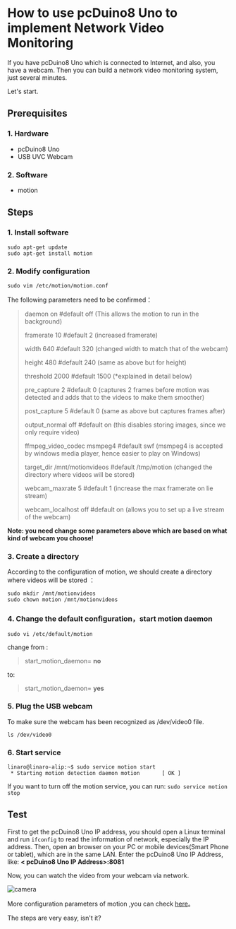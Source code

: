 # How to use pcDuino8 Uno to implement Network Video Monitoring
If you have pcDuino8 Uno which is connected to Internet, and also, you have a webcam. Then you can build a network video monitoring system, just several minutes.

Let's start.

## Prerequisites
### 1. Hardware

- pcDuino8 Uno
- USB UVC Webcam 

### 2. Software
- motion

## Steps
### 1. Install software

```shell
sudo apt-get update
sudo apt-get install motion
```

### 2. Modify configuration
``` shell
sudo vim /etc/motion/motion.conf
```

The following parameters need to be confirmed：
> daemon on #default off (This allows the motion to run in the background)
> 
> framerate 10 #default 2 (increased framerate)
> 
> width 640 #default 320 (changed width to match that of the webcam)
> 
> height 480 #default 240 (same as above but for height)
> 
> threshold 2000 #default 1500 (*explained in detail below)
> 
> pre_capture 2 #default 0 (captures 2 frames before motion was detected and adds that to the videos to make them smoother)
> 
> post_capture 5 #default 0 (same as above but captures frames after)
> 
> output_normal off #default on (this disables storing images, since we only require video)
> 
> ffmpeg_video_codec msmpeg4 #default swf (msmpeg4 is accepted by windows media player, hence easier to play on Windows)
> 
> target_dir /mnt/motionvideos #default /tmp/motion (changed the directory where videos will be stored)
> 
> 
>webcam_maxrate 5 #default 1 (increase the max framerate on lie stream)
>
> webcam_localhost off #default on (allows you to set up a live stream of the webcam)

**Note: you need change some parameters above which are based on what kind of webcam you choose!**

### 3. Create a directory

According to the configuration of motion, we should create a directory where videos will be stored ：

```shell
sudo mkdir /mnt/motionvideos
sudo chown motion /mnt/motionvideos
```

### 4. Change the default configuration，start motion daemon

```shell
sudo vi /etc/default/motion
```
change from :
> start_motion_daemon= **no**

to:
> start_motion_daemon= **yes**

### 5. Plug the USB webcam
To make sure the webcam has been recognized as /dev/video0 file.

```ls /dev/video0```

### 6. Start service
```shell
linaro@linaro-alip:~$ sudo service motion start
 * Starting motion detection daemon motion       [ OK ]
 ```

If you want to turn off the motion service, you can run:
```sudo service motion stop```

## Test
First to get the pcDuino8 Uno IP address, you should open a Linux terminal and run `ifconfig` to read the information of network, especially the IP address. Then, open an browser on your PC or mobile devices(Smart Phone or tablet), which are in the same LAN. Enter the pcDuino8 Uno IP Address, like:
 **< pcDuino8 Uno IP Address>:8081**

Now, you can watch the video from your webcam via network.

![camera](/images/camera.png)

More configuration parameters of motion ,you can check [here][1]。

The steps are very easy, isn't it?

[1]:http://sjj.azurewebsites.net/?p=701